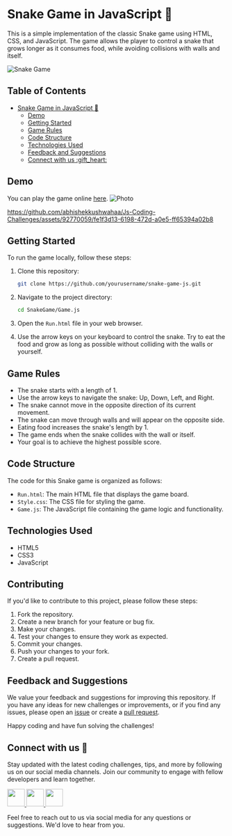 # Snake Game in JavaScript :snake:
This is a simple implementation of the classic Snake game using HTML, CSS, and JavaScript. The game allows the player to control a snake that grows longer as it consumes food, while avoiding collisions with walls and itself.

![Snake Game](snake-game-demo.gif)

## Table of Contents

- [Snake Game in JavaScript :snake:](#snake-game-in-javascript-snake)
  - [Demo](#demo)
  - [Getting Started](#getting-started)
  - [Game Rules](#game-rules)
  - [Code Structure](#code-structure)
  - [Technologies Used](#technologies-used)
  - [Feedback and Suggestions](#feedback-and-suggestions)
  - [Connect with us :gift\_heart:](#connect-with-us-gift_heart)

## Demo

You can play the game online [here]().
![Photo](https://github.com/abhishekkushwahaa/Js-Coding-Challenges/assets/92770059/5df35ba0-e577-4267-89ce-41e3b19271af)

https://github.com/abhishekkushwahaa/Js-Coding-Challenges/assets/92770059/fe1f3d13-6198-472d-a0e5-ff65394a02b8

## Getting Started

To run the game locally, follow these steps:

1. Clone this repository:
   ```bash
   git clone https://github.com/yourusername/snake-game-js.git
   ```

2. Navigate to the project directory:
   ```bash
   cd SnakeGame/Game.js
   ```

3. Open the `Run.html` file in your web browser.

4. Use the arrow keys on your keyboard to control the snake. Try to eat the food and grow as long as possible without colliding with the walls or yourself.

## Game Rules

- The snake starts with a length of 1.
- Use the arrow keys to navigate the snake: Up, Down, Left, and Right.
- The snake cannot move in the opposite direction of its current movement.
- The snake can move through walls and will appear on the opposite side.
- Eating food increases the snake's length by 1.
- The game ends when the snake collides with the wall or itself.
- Your goal is to achieve the highest possible score.

## Code Structure

The code for this Snake game is organized as follows:

- `Run.html`: The main HTML file that displays the game board.
- `Style.css`: The CSS file for styling the game.
- `Game.js`: The JavaScript file containing the game logic and functionality.

## Technologies Used

- HTML5
- CSS3
- JavaScript

## Contributing

If you'd like to contribute to this project, please follow these steps:

1. Fork the repository.
2. Create a new branch for your feature or bug fix.
3. Make your changes.
4. Test your changes to ensure they work as expected.
5. Commit your changes.
6. Push your changes to your fork.
7. Create a pull request.

## Feedback and Suggestions
We value your feedback and suggestions for improving this repository. If you have any ideas for new challenges or improvements, or if you find any issues, please open an [issue](https://github.com/abhishekkushwahaa/Js-Coding-Challenges/issues) or create a [pull request](https://github.com/abhishekkushwahaa/Js-Coding-Challenges/pulls).

Happy coding and have fun solving the challenges!

## Connect with us :gift_heart:
Stay updated with the latest coding challenges, tips, and more by following us on our social media channels. Join our community to engage with fellow developers and learn together.

<div>
  <a href="https://www.linkedin.com/in/abhishekkushwahaa/">
    <img src="https://upload.wikimedia.org/wikipedia/commons/thumb/c/ca/LinkedIn_logo_initials.png/640px-LinkedIn_logo_initials.png" width="40" height="40">
  </a>
  <a href="https://www.instagram.com/abhishekkushwaha.me/">
    <img src="https://www.freepnglogos.com/uploads/logo-ig-png/logo-ig-instagram-new-logo-vector-download-13.png" width="40" height="40">
  </a>
  <a href="https://twitter.com/AbhishekKushwaa">
    <img src="https://upload.wikimedia.org/wikipedia/commons/5/57/X_logo_2023_%28white%29.png" width="40" height="40">
  </a>
</div>

Feel free to reach out to us via social media for any questions or suggestions. We'd love to hear from you.
